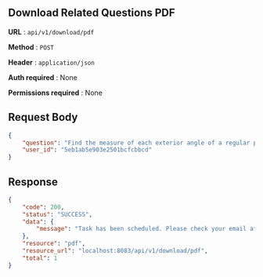 ## Download Related Questions PDF

**URL** : `api/v1/download/pdf`

**Method** : `POST`

**Header** : `application/json`

**Auth required** : None

**Permissions required** : None

## Request Body
```json
{
    "question": "Find the measure of each exterior angle of a regular polygon of(i) 9 sides (ii) 15 sides",
    "user_id": "5eb1ab5e903e2501bcfcbbcd"
}
```

## Response
```json
{
    "code": 200,
    "status": "SUCCESS",
    "data": {
        "message": "Task has been scheduled. Please check your email after 5 minute for more related questions."
    },
    "resource": "pdf",
    "resource_url": "localhost:8083/api/v1/download/pdf",
    "total": 1
}
````
